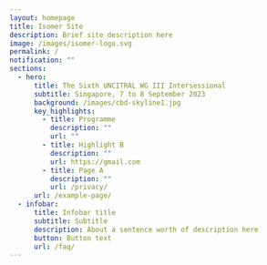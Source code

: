 ```yaml
---
layout: homepage
title: Isomer Site
description: Brief site description here
image: /images/isomer-logo.svg
permalink: /
notification: ""
sections:
  - hero:
      title: The Sixth UNCITRAL WG III Intersessional
      subtitle: Singapore, 7 to 8 September 2023
      background: /images/cbd-skyline1.jpg
      key_highlights:
        - title: Programme
          description: ""
          url: ""
        - title: Highlight B
          description: ""
          url: https://gmail.com
        - title: Page A
          description: ""
          url: /privacy/
      url: /example-page/
  - infobar:
      title: Infobar title
      subtitle: Subtitle
      description: About a sentence worth of description here
      button: Button text
      url: /faq/
---
```

